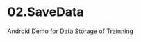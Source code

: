 # 02.SaveData
Android Demo for Data Storage of [Trainning](https://developer.android.google.cn/training/basics/data-storage/index.html)
